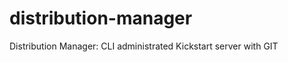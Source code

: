 distribution-manager
====================

Distribution Manager: CLI administrated Kickstart server with GIT
